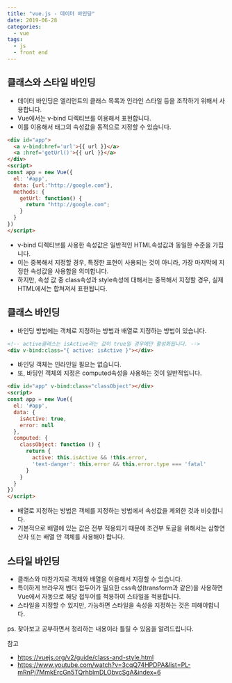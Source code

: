 ```yaml
---
title: "vue.js - 데이터 바인딩"
date: 2019-06-28
categories:
  - vue
tags:
  - js
  - front end
---
```


## 클래스와 스타일 바인딩

- 데이터 바인딩은 엘리먼트의 클래스 목록과 인라인 스타일 등을 조작하기 위해서 사용합니다.
- Vue에서는 v-bind 디렉티브를 이용해서 표현합니다.
- 이를 이용해서 태그의 속성값을 동적으로 지정할 수 있습니다.

```html
<div id="app">
  <a v-bind:href='url'>{{ url }}</a>
  <a :href='getUrl()'>{{ url }}</a>
</div>
<script>
const app = new Vue({
  el: '#app',
  data: {url:"http://google.com"},
  methods: {
    getUrl: function() {
      return "http://google.com";
    }
  }
})
</script>
```

- v-bind 디렉티브를 사용한 속성값은 일반적인 HTML속성값과 동일한 수준을 가집니다.
- 이는 중복해서 지정할 경우, 특정한 표현이 사용되는 것이 아니라, 가장 마지막에 지정한 속성값을 사용함을 의미합니다.
- 하지만, 속성 값 중 class속성과 style속성에 대해서는 중복해서 지정할 경우, 실제 HTML에서는 합쳐져서 표현됩니다.

## 클래스 바인딩

- 바인딩 방법에는 객체로 지정하는 방법과 배열로 지정하는 방법이 있습니다.

```html
<!-- active클래스는 isActive라는 값이 true일 경우에만 활성화됩니다. -->
<div v-bind:class="{ active: isActive }"></div>
```

- 바인딩 객체는 인라인일 필요는 없습니다.
- 또, 바딩인 객체의 지정은 computed속성을 사용하는 것이 일반적입니다.

```html
<div id="app" v-bind:class="classObject"></div>
<script>
const app = new Vue({
  el: '#app',
  data: {
    isActive: true,
    error: null
  },
  computed: {
    classObject: function () {
      return {
        active: this.isActive && !this.error,
        'text-danger': this.error && this.error.type === 'fatal'
      }
    }
  }
})
</script>
```

- 배열로 지정하는 방법은 객체를 지정하는 방법에서 속성값을 제외한 것과 비슷합니다.
- 기본적으로 배열에 있는 값은 전부 적용되기 때문에 조건부 토글을 위해서는 삼항연산자 또는 배열 안 객체를 사용해야 합니다.

## 스타일 바인딩

- 클래스와 마찬가지로 객체와 배열을 이용해서 지정할 수 있습니다.
- 특이하게 브라우저 벤더 접두어가 필요한 css속성(transform과 같은)을 사용하면 Vue에서 자동으로 해당 접두어를 적용하여 스타일을 적용합니다.
- 스타일을 지정할 수 있지만, 가능하면 스타일을 속성을 지정하는 것은 피해야합니다.

ps. 찾아보고 공부하면서 정리하는 내용이라 틀릴 수 있음을 알려드립니다.

참고

- <https://vuejs.org/v2/guide/class-and-style.html>
- <https://www.youtube.com/watch?v=3cqQ74HPDPA&list=PL-mRnPj7MmkErcGn5TQrhblmDLObvcSgA&index=6>
